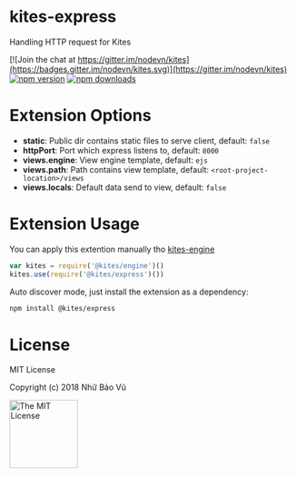 # kites-express

Handling HTTP request for Kites

[![Join the chat at https://gitter.im/nodevn/kites](https://badges.gitter.im/nodevn/kites.svg)](https://gitter.im/nodevn/kites)
[![npm version](https://img.shields.io/npm/v/@kites/express.svg?style=flat)](https://www.npmjs.com/package/@kites/express)
[![npm downloads](https://img.shields.io/npm/dm/@kites/express.svg)](https://www.npmjs.com/package/@kites/express)


Extension Options
=================

* **static**: Public dir contains static files to serve client, default: `false`
* **httpPort**: Port which express listens to, default: `8000`
* **views.engine**: View engine template, default: `ejs`
* **views.path**: Path contains view template, default: `<root-project-location>/views`
* **views.locals**: Default data send to view, default: `false`

Extension Usage
===============

You can apply this extention manually tho [kites-engine](https://github.com/vunb/kites-engine)

```js
var kites = require('@kites/engine')()
kites.use(require('@kites/express')())
```

Auto discover mode, just install the extension as a dependency:

```bash
npm install @kites/express
```

License
=======

MIT License

Copyright (c) 2018 Nhữ Bảo Vũ

<a rel="license" href="./LICENSE" target="_blank"><img alt="The MIT License" style="border-width:0;" width="120px" src="https://raw.githubusercontent.com/hsdt/styleguide/master/images/ossninja.svg?sanitize=true" /></a>